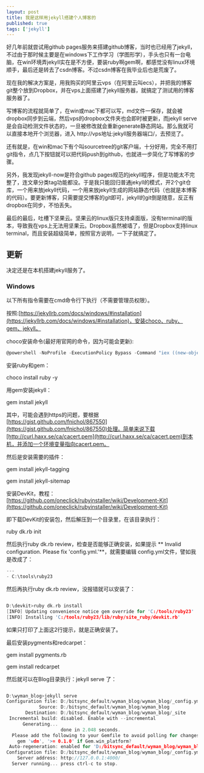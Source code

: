 ```yaml
---
layout: post
title: 我是这样用jekyll搭建个人博客的
published: true
tags: ['jekyll']
---
```


好几年前就尝试用github pages服务来搭建github博客，当时也已经用了jekyll，不过由于那时候主要是在windows下工作学习（学图形学），手头也只有一台电脑，在win环境弄jekyll实在是不方便，要装ruby啊gem啊，都感觉没有linux环境顺手，最后还是转去了csdn博客。不过csdn博客在我毕业后也是荒废了。

<!--more-->

现在我的解决方案是，用我购买的阿里云vps（在阿里云叫ecs），并把我的博客git整个放到Dropbox，并在vps上面搭建了jekyll服务器，就搞定了测试用的博客服务器了。

写博客的流程就简单了，在win或mac下都可以写，md文件一保存，就会被dropbox同步到云端，然后vps的dropbox文件夹也会即时被更新，而jekyll serve是会自动检测文件状态的，一旦被修改就会重新generate静态网站。那么我就可以直接本地开个浏览器，进入 http://vps地址:jekyll服务器端口/，去预览了。

还有就是，在win和mac下有个叫sourcetree的git客户端，十分好用，完全不用打git指令，点几下按钮就可以把代码push到github，也就进一步简化了写博客的步骤。

另外，我发现jekyll-now是符合github pages规范的jekyll程序，但是功能太不完整了，连文章分类tag功能都没。于是我只能回归普通jekyll的模式，开2个git仓库，一个用来放jekyll代码，一个用来放jekyll生成的网站静态代码（也就是本博客的代码）。要更新博客，只需要提交博客的git即可，jekyll的git倒是随意，反正有dropbox在同步，不怕丢失。

最后的最后，吐槽下坚果云。坚果云的linux版只支持桌面版，没有terminal的版本，导致我在vps上无法用坚果云。Dropbox虽然被墙了，但是Dropbox支持linux terminal，而且安装超级简单，按照官方说明，一下子就搞定了。



## 更新

决定还是在本机搭建jekyll服务了。

### Windows

以下所有指令需要在cmd命令行下执行（不需要管理员权限）。


按照:[https://jekyllrb.com/docs/windows/#installation](https://jekyllrb.com/docs/windows/#installation)，安装choco、ruby、gem、jekyll。

choco安装命令(最好用官网的命令，因为可能会更新):

```c
@powershell -NoProfile -ExecutionPolicy Bypass -Command "iex ((new-object net.webclient).DownloadString('https://chocolatey.org/install.ps1'))" && SET PATH=%PATH%;%ALLUSERSPROFILE%\chocolatey\bin
```

安装ruby和gem：

choco install ruby -y

用gem安装jekyll：

gem install jekyll


其中，可能会遇到https的问题，要根据[https://gist.github.com/fnichol/867550](https://gist.github.com/fnichol/867550)处理。简单来说下载[http://curl.haxx.se/ca/cacert.pem](http://curl.haxx.se/ca/cacert.pem)到本机，并添加一个环境变量指向cacert.pem。


然后是安装需要的插件：

gem install jekyll-tagging

gem install jekyll-sitemap

安装DevKit，教程： [https://github.com/oneclick/rubyinstaller/wiki/Development-Kit](https://github.com/oneclick/rubyinstaller/wiki/Development-Kit)

即下载DevKit的安装包，然后解压到一个目录里，在该目录执行：

ruby dk.rb init

然后执行ruby dk.rb review，检查是否能够正确安装，如果提示 ** Invalid configuration. Please fix 'config.yml.'**，就需要编辑 config.yml文件，譬如我是改成了：

```c
---
- C:\tools\ruby23

```

然后再执行ruby dk.rb review，没报错就可以安装了：

```c

D:\devkit>ruby dk.rb install
[INFO] Updating convenience notice gem override for 'C:/tools/ruby23'
[INFO] Installing 'C:/tools/ruby23/lib/ruby/site_ruby/devkit.rb'

```

如果只打印了上面这2行提示，就是正确安装了。


最后安装pygments和redcarpet：

gem install pygments.rb

gem install redcarpet

然后就可以在Blog目录执行：jekyll serve 了：


```c

D:\wyman_blog>jekyll serve
Configuration file: D:/bitsync_default/wyman_blog/wyman_blog/_config.yml
            Source: D:/bitsync_default/wyman_blog/wyman_blog
       Destination: D:/bitsync_default/wyman_blog/wyman_blog/_site
 Incremental build: disabled. Enable with --incremental
      Generating...
                    done in 2.048 seconds.
  Please add the following to your Gemfile to avoid polling for changes:
    gem 'wdm', '>= 0.1.0' if Gem.win_platform?
 Auto-regeneration: enabled for 'D:/bitsync_default/wyman_blog/wyman_blog'
Configuration file: D:/bitsync_default/wyman_blog/wyman_blog/_config.yml
    Server address: http://127.0.0.1:4000/
  Server running... press ctrl-c to stop.

```